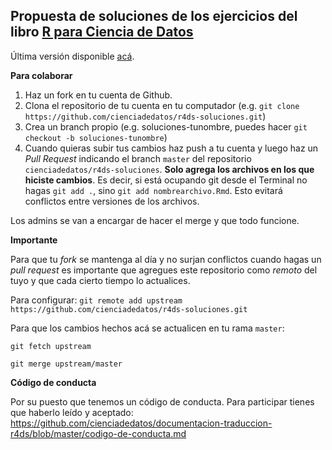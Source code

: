 ## Propuesta de soluciones de los ejercicios del libro [R para Ciencia de Datos](https://es.r4ds.hadley.nz)

Última versión disponible [acá](https://solucionesr4ds.netlify.app/).


**Para colaborar**

1. Haz un fork en tu cuenta de Github.
2. Clona el repositorio de tu cuenta en tu computador (e.g. `git clone https://github.com/cienciadedatos/r4ds-soluciones.git`)
3. Crea un branch propio (e.g. soluciones-tunombre, puedes hacer `git checkout -b soluciones-tunombre`)
4. Cuando quieras subir tus cambios haz push a tu cuenta y luego haz un *Pull Request* indicando el branch `master` del repositorio `cienciadedatos/r4ds-soluciones`. **Solo agrega los archivos en los que hiciste cambios**. Es decir, si está ocupando git desde el Terminal no hagas `git add .`, sino `git add nombrearchivo.Rmd`. Esto evitará conflictos entre versiones de los archivos.

Los admins se van a encargar de hacer el merge y que todo funcione.

**Importante**

Para que tu _fork_ se mantenga al día y no surjan conflictos cuando hagas un _pull request_ es importante que agregues este repositorio como _remoto_ del tuyo y que cada cierto tiempo lo actualices. 

Para configurar:
`git remote add upstream https://github.com/cienciadedatos/r4ds-soluciones.git`

Para que los cambios hechos acá se actualicen en tu rama `master`:

`git fetch upstream` 

`git merge upstream/master` 

**Código de conducta**

Por su puesto que tenemos un código de conducta. Para participar tienes que haberlo leído y aceptado: https://github.com/cienciadedatos/documentacion-traduccion-r4ds/blob/master/codigo-de-conducta.md
